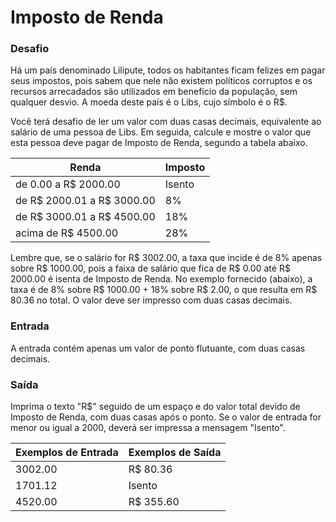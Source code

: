 # Imposto de Renda
 ### Desafio
Há um país denominado Lilipute, todos os habitantes ficam felizes em pagar seus impostos, pois sabem que nele não existem políticos corruptos e os recursos arrecadados são utilizados em benefício da população, sem qualquer desvio. A moeda deste país é o Libs, cujo símbolo é o R$.

Você terá desafio de ler um valor com duas casas decimais, equivalente ao salário de uma pessoa de Libs. Em seguida, calcule e mostre o valor que esta pessoa deve pagar de Imposto de Renda, segundo a tabela abaixo.

| Renda | Imposto | 
|---|---|
| de 0.00 a R$ 2000.00 | Isento |
| de R$ 2000.01 a R$ 3000.00 | 8% |
| de R$ 3000.01 a R$ 4500.00 | 18% |
| acima de R$ 4500.00 | 28% |

Lembre que, se o salário for R$ 3002.00, a taxa que incide é de 8% apenas sobre R$ 1000.00, pois a faixa de salário que fica de R$ 0.00 até R$ 2000.00 é isenta de Imposto de Renda. No exemplo fornecido (abaixo), a taxa é de 8% sobre R$ 1000.00 + 18% sobre R$ 2.00, o que resulta em R$ 80.36 no total. O valor deve ser impresso com duas casas decimais.

 ### Entrada
A entrada contém apenas um valor de ponto flutuante, com duas casas decimais.
 ### Saída
Imprima o texto "R$" seguido de um espaço e do valor total devido de Imposto de Renda, com duas casas após o ponto. Se o valor de entrada for menor ou igual a 2000, deverá ser impressa a mensagem "Isento".

| Exemplos de Entrada  | Exemplos de Saída  | 
|---|---|
| 3002.00 | R$ 80.36 |
| 1701.12 | Isento |
| 4520.00 | R$ 355.60|
